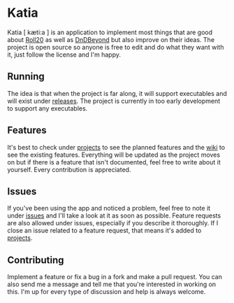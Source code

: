 # Katia
Katia [ kæti:a ] is an application to implement most things that are good about [Roll20](https://roll20.net) as well as [DnDBeyond](https://dndbeyond.com) but also improve on their ideas. 
The project is open source so anyone is free to edit and do what they want with it, just follow the license and I'm happy. 

## Running
The idea is that when the project is far along, it will support executables and will exist under [releases](https://github.com/AvekvistSeffra/katia/releases). 
The project is currently in too early development to support any executables. 

## Features
It's best to check under [projects](https://github.com/AvekvistSeffra/katia/projects) to see the planned features and the [wiki](https://github.com/AvekvistSeffra/katia/wiki) to see the existing features. 
Everything will be updated as the project moves on but if there is a feature that isn't documented, feel free to write about it yourself. Every contribution is appreciated. 

## Issues
If you've been using the app and noticed a problem, feel free to note it under [issues](https://github.com/AvekvistSeffra/katia/issues) and I'll take a look at it as soon as possible. 
Feature requests are also allowed under issues, especially if you describe it thoroughly. If I close an issue related to a feature request, that means it's added to [projects](https://github.com/AvekvistSeffra/katia/projects). 

## Contributing
Implement a feature or fix a bug in a fork and make a pull request. You can also send me a message and tell me that you're interested in working on this. 
I'm up for every type of discussion and help is always welcome. 
